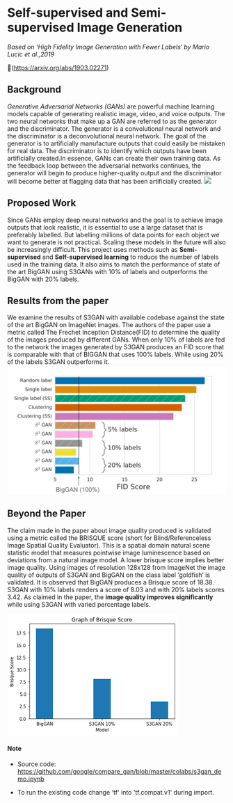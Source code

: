 # Self-supervised and Semi-supervised Image Generation 
*Based on ‘High Fidelity Image Generation with Fewer Labels‘  by Mario Lucic et al.,2019* 
 
 :link:(https://arxiv.org/abs/1903.02271)
## Background 
*Generative Adversarial Networks (GANs)* are powerful machine learning models capable of generating realistic image, video, and voice outputs. The two neural networks that make up a GAN are referred to as the generator and the discriminator. The generator is a convolutional neural network and the discriminator is a deconvolutional neural network. The goal of the generator is to artificially manufacture outputs that could easily be mistaken for real data. The discriminator is to identify which outputs have been artificially created.In essence, GANs can create their own training data. As the feedback loop between the adversarial networks continues, the generator will begin to produce higher-quality output and the discriminator will become better at flagging data that has been artificially created.
![](https://dezyre.gumlet.io/images/blog/generative-adversarial-networks-gan-based-projects-to-work-on/image_233442212381639027292019.png?w=900&dpr=1.3)
## Proposed Work
Since GANs employ deep neural networks and the goal is to achieve image outputs that look realistic, it is essential to use a large dataset that is preferably labelled. But labelling millions of data points for each object we want to generate is not practical. Scaling these models in the future will also be increasingly difficult. This project uses methods such as **Semi-supervised** and **Self-supervised learning** to reduce the number of labels used in the training data. It also aims to match the performance of state of the art BigGAN using S3GANs with 10% of labels and outperforms the BigGAN with 20% labels.
## Results from the paper
We examine the results of S3GAN with available codebase against the state of the art BigGAN on ImageNet images. The authors of the paper use a metric called The Frechet Inception Distance(FID) to determine the quality of the images produced by different GANs. When only 10% of labels are fed to the network the images generated by S3GAN produces an FID score that is comparable with that of BIGGAN that uses 100% labels. While using 20% of the labels S3GAN outperforms it.
![](Images/gan_results.png)

## Beyond the Paper
The claim made in the paper about image quality produced is validated using a metric called the BRISQUE score (short for Blind/Referenceless Image Spatial Quality Evaluator). This is a spatial domain natural scene statistic model that measures pointwise image luminescence based on deviations from a natural image model. A lower brisque score implies better image quality. Using images of resolution 128x128 from ImageNet the image quality of outputs of S3GAN and BigGAN on the class label ‘goldfish’ is validated. It is observed that BigGAN produces a Brisque score of 18.38. S3GAN with 10% labels renders a score of 8.03 and with 20% labels scores 3.42. As claimed in the paper, the **image quality improves significantly** while using S3GAN with varied percentage labels. 

![](Images/brisque_scores.png)

#### Note
* Source code: https://github.com/google/compare_gan/blob/master/colabs/s3gan_demo.ipynb

* To run the existing code change 'tf' into 'tf.compat.v1' during import.
